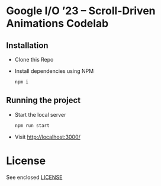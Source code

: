 # Google I/O ’23 – Scroll-Driven Animations Codelab

## Installation

-   Clone this Repo
-   Install dependencies using NPM

    ```bash
    npm i
    ```

## Running the project

-   Start the local server

    ```bash
    npm run start
    ```

-   Visit [http://localhost:3000/](http://localhost:3000/)

# License

See enclosed [LICENSE](./LICENSE)
